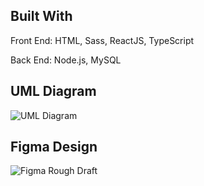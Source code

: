 ## Built With
Front End: HTML, Sass, ReactJS, TypeScript

Back End: Node.js, MySQL

## UML Diagram

![UML Diagram](https://user-images.githubusercontent.com/47793125/142658726-48a346f5-a56a-41c0-9b00-c4c12e1d8ea4.png)


## Figma Design
![Figma Rough Draft](https://user-images.githubusercontent.com/47793125/142492109-29140a45-5453-4212-836b-13818c4a27f5.png)




